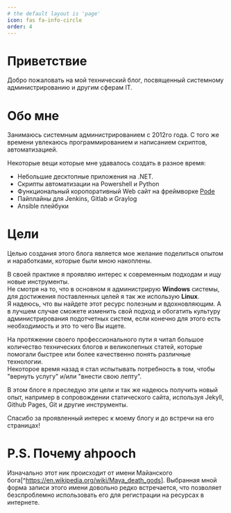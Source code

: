 ```yaml
---
# the default layout is 'page'
icon: fas fa-info-circle
order: 4
---
```


# Приветствие
Добро пожаловать на мой технический блог, посвященный системному администрированию и другим сферам IT.

# Обо мне
Занимаюсь системным администрированием с 2012го года.
С того же времени увлекаюсь программированием и написанием скриптов, автоматизацией.

Некоторые вещи которые мне удавалось создать в разное время:
- Небольшие десктопные приложения на .NET.
- Скрипты автоматизации на Powershell и Python
- Функциональный коропоративный Web сайт на фреймворке [Pode](https://github.com/Badgerati/Pode)
- Пайплайны для Jenkins, Gitlab и Graylog
- Ansible плейбуки

# Цели
Целью создания этого блога является мое желание поделиться опытом и наработками, которые были мною накоплены.

В своей практике я проявляю интерес к современным подходам и ищу новые инструменты.  
Не смотря на то, что в основном я администрирую **Windows** системы, для достижения поставленных целей я так же использую **Linux**.  
Я надеюсь, что вы найдете этот ресурс полезным и вдохновляющим. А в лучшем случае сможете изменить свой подход и обогатить культуру администрирования подотчетных систем, если конечно для этого есть необходимость и это то чего Вы ищете.

На протяжении своего профессионального пути я читал большое количество технических блогов и великолепных статей, которые помогали быстрее или более качественно понять различные технологии.  
Некоторое время назад я стал испытывать потребность в том, чтобы "вернуть услугу" и/или "внести свою лепту".  

В этом блоге я преследую эти цели и так же надеюсь получить новый опыт, например в сопровождении статического сайта, используя Jekyll, Github Pages, Git и другие инструменты.

Спасибо за проявленный интерес к моему блогу и до встречи на его страницах!

# P.S. Почему ahpooch
Изначально этот ник происходит от имени Майанского бога[^https://en.wikipedia.org/wiki/Maya_death_gods]. 
Выбранная мной форма записи этого имени довольно редко встречается, что позволяет безспроблемно использовать его для регистрации на ресурсах в интернете.
